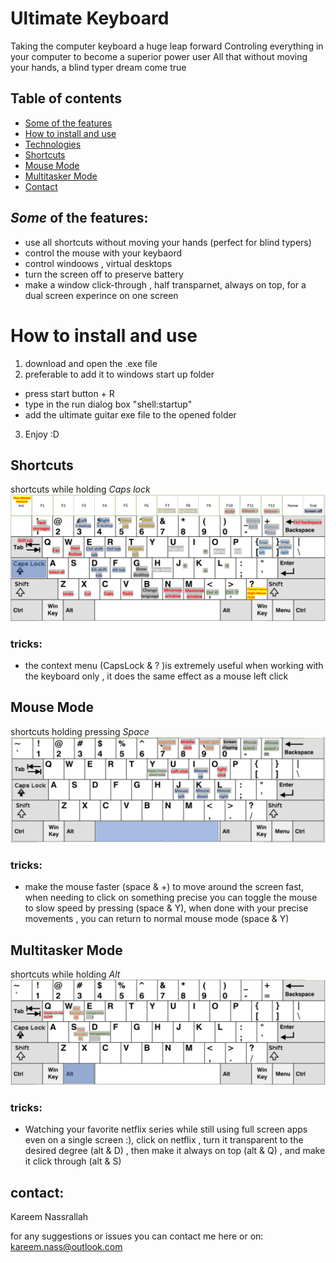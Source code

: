 # Ultimate Keyboard
Taking the computer keyboard a huge leap forward
Controling everything in your computer to become a superior power user
All that without moving your hands, a blind typer dream come true


## Table of contents
* [Some of the features](#Some-of-the-features)
* [How to install and use](#How-to-install-and-use)
* [Technologies](#technologies)
* [Shortcuts](#Shortcuts)
* [Mouse Mode](#Mouse-Mode)
* [Multitasker Mode](#Multitasker-Mode)
* [Contact](#contact)



## *Some* of the features:
* use all shortcuts without moving your hands (perfect for blind typers)
* control the mouse with your keybaord
* control windoows , virtual desktops
* turn the screen off to preserve battery
* make a window click-through , half transparnet, always on top, for a dual screen experince on one screen


# How to install and use
1. download and open the .exe file 
2. preferable to add it to windows start up folder
  * press   start button + R
  * type in the run dialog box  "shell:startup"
  * add the ultimate guitar exe file to the opened folder
3. Enjoy :D

## Shortcuts

shortcuts while holding *Caps lock*
![alt text](https://github.com/kareemNass2357/UltimateKeyboard/blob/main/capslock.PNG?raw=true)

### tricks:
* the context menu (CapsLock & ? )is extremely useful when working with the keyboard only , it does the same effect as a mouse left click 


## Mouse Mode

shortcuts holding pressing *Space*
![alt text](https://github.com/kareemNass2357/UltimateKeyboard/blob/main/mouse%20mode.PNG?raw=true)


### tricks:
* make the mouse faster (space & +) to move around the screen fast, when needing to click on something precise you can toggle the mouse to slow speed by pressing (space & Y), when done with your precise movements , you can return to normal mouse mode (space & Y)

## Multitasker Mode

shortcuts while holding *Alt*
![alt text](https://github.com/kareemNass2357/UltimateKeyboard/blob/main/multitask%20mode.PNG?raw=true)

### tricks:
* Watching your favorite netflix series while still using full screen apps even on a single screen :), click on netflix , turn it transparent to the desired degree (alt & D) , then make it always on top (alt & Q) , and make it click through (alt & S)

## contact:
Kareem Nassrallah

for any suggestions or issues you can contact me here or on: kareem.nass@outlook.com

